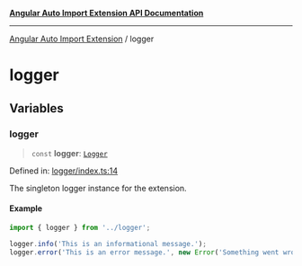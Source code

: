 [**Angular Auto Import Extension API Documentation**](README.md)

***

[Angular Auto Import Extension](README.md) / logger

# logger

## Variables

### logger

> `const` **logger**: [`Logger`](logger/logger-1.md#logger)

Defined in: [logger/index.ts:14](https://github.com/ngx-rock/vscode-angular-auto-import/blob/main/src/logger/index.ts#L14)

The singleton logger instance for the extension.

#### Example

```typescript
import { logger } from '../logger';

logger.info('This is an informational message.');
logger.error('This is an error message.', new Error('Something went wrong'));
```
